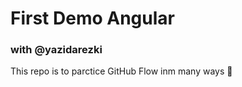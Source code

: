 # First Demo Angular

### with @yazidarezki

This repo is to parctice GitHub Flow inm many ways :tada:


